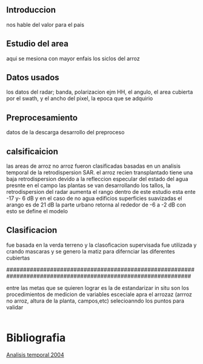 ## Introduccion
nos hable del valor para el pais

## Estudio del area
aqui se mesiona con mayor enfais los siclos del arroz

## Datos usados
los datos del radar; banda, polarizacion ejm HH, el angulo, el area cubierta por el swath, y el ancho del pixel, la epoca que se adquirio 

## Preprocesamiento
datos de la descarga desarrollo del preproceso 

## calsificaicion 
las areas de arroz no  arroz fueron clasificadas basadas en un analisis temporal de la retrodispersion SAR. 
el arroz recien transplantado tiene una baja retrodispersion devido a la refleccion especular del estado del agua presnte en el campo
las plantas se van desarrollando los tallos, la retrodispersion del radar aumenta 
el rango dentro de este estudio esta ente -17 y- 6 dB 
y en el caso de no agua edificios superficies suavizadas el arango es de 21 dB
la parte urbano retorna al rededor de -6 a -2 dB
con esto se define el modelo 

## Clasificacion 
fue basada en la verda terreno y la clasoficacion supervisada fue utilizada y crando mascaras
y se genero la matiz para difernciar las diferentes cubiertas

###############################################################################################################

entre las metas que se quieren lograr es la de estandarizar in situ  son los procedimientos de medicion de variables esceciale apra el arrozaz
(arrroz no arroz, altura de la planta, campos,etc) selecioanndo los puntos para validar

|  |  |
| -- | --|



# Bibliografia
[Analisis temporal 2004](https://www.dropbox.com/home/RADAR%20RICE?preview=10.1007%252FBF03030862.pdf)
